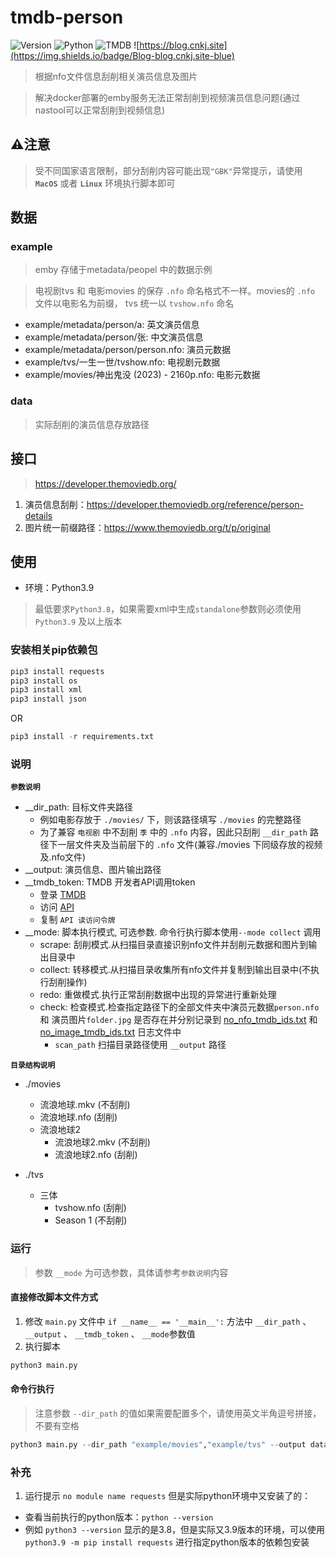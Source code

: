 # tmdb-person

![Version](https://img.shields.io/badge/version-1.0.2-blue)
![Python](https://img.shields.io/badge/Python-3.9-green)
![TMDB](https://img.shields.io/badge/TMDB-V3-orign)
![https://blog.cnkj.site](https://img.shields.io/badge/Blog-blog.cnkj.site-blue)

> 根据nfo文件信息刮削相关演员信息及图片

> 解决docker部署的emby服务无法正常刮削到视频演员信息问题(通过nastool可以正常刮削到视频信息)

## ⚠️注意
> 受不同国家语言限制，部分刮削内容可能出现`"GBK"`异常提示，请使用 **`MacOS`** 或者 **`Linux`** 环境执行脚本即可

## 数据
### example
> emby 存储于metadata/peopel 中的数据示例

> 电视剧tvs 和 电影movies 的保存 `.nfo` 命名格式不一样。movies的 `.nfo` 文件以电影名为前缀， tvs 统一以 `tvshow.nfo` 命名

* example/metadata/person/a: 英文演员信息
* example/metadata/person/张: 中文演员信息
* example/metadata/person/person.nfo: 演员元数据
* example/tvs/一生一世/tvshow.nfo: 电视剧元数据
* example/movies/神出鬼没 (2023) - 2160p.nfo: 电影元数据

### data
> 实际刮削的演员信息存放路径

## 接口
> https://developer.themoviedb.org/

1. 演员信息刮削：https://developer.themoviedb.org/reference/person-details
2. 图片统一前缀路径：https://www.themoviedb.org/t/p/original

## 使用
* 环境：Python3.9
> 最低要求`Python3.8`，如果需要xml中生成`standalone`参数则必须使用`Python3.9` 及以上版本

### 安装相关pip依赖包

```python
pip3 install requests
pip3 install os
pip3 install xml
pip3 install json
```
OR

```python
pip3 install -r requirements.txt
```

### 说明

**`参数说明`**
* __dir_path: 目标文件夹路径
  * 例如电影存放于 `./movies/` 下，则该路径填写 `./movies` 的完整路径
  * 为了兼容 `电视剧` 中不刮削 `季` 中的 `.nfo` 内容，因此只刮削 `__dir_path` 路径下一层文件夹及当前层下的 `.nfo` 文件(兼容./movies 下同级存放的视频及.nfo文件)
* __output: 演员信息、图片输出路径
* __tmdb_token: TMDB 开发者API调用token
  * 登录 [TMDB](https://www.themoviedb.org/login)
  * 访问 [API](https://www.themoviedb.org/settings/api)
  * 复制 `API 读访问令牌`
* __mode: 脚本执行模式, 可选参数. 命令行执行脚本使用```--mode collect``` 调用
  * scrape: 刮削模式.从扫描目录直接识别nfo文件并刮削元数据和图片到输出目录中
  * collect: 转移模式.从扫描目录收集所有nfo文件并复制到输出目录中(不执行刮削操作)
  * redo: 重做模式.执行正常刮削数据中出现的异常进行重新处理
  * check: 检查模式.检查指定路径下的全部文件夹中演员元数据`person.nfo` 和 演员图片`folder.jpg` 是否存在并分别记录到 [no_nfo_tmdb_ids.txt](no_nfo_tmdb_ids.txt) 和 [no_image_tmdb_ids.txt](no_image_tmdb_ids.txt) 日志文件中
    * `scan_path` 扫描目录路径使用 `__output` 路径

**`目录结构说明`**
- ./movies
  - 流浪地球.mkv (不刮削)
  - 流浪地球.nfo (刮削)
  - 流浪地球2
    - 流浪地球2.mkv (不刮削)
    - 流浪地球2.nfo (刮削)

- ./tvs
  - 三体
    - tvshow.nfo (刮削)
    - Season 1 (不刮削)

### 运行
> 参数 `__mode` 为可选参数，具体请参考`参数说明`内容

#### 直接修改脚本文件方式
1. 修改 `main.py` 文件中 `if __name__ == '__main__':` 方法中 `__dir_path` 、 `__output` 、 `__tmdb_token` 、 `__mode`参数值
2. 执行脚本
```python
python3 main.py
```

#### 命令行执行
> 注意参数 `--dir_path` 的值如果需要配置多个，请使用英文半角逗号拼接，不要有空格

```python
python3 main.py --dir_path "example/movies","example/tvs" --output data/metadata/person --tmdb_token tmdb_token --mode collect
```

### 补充
1. 运行提示 `no module name requests` 但是实际python环境中又安装了的：
* 查看当前执行的python版本：```python --version```
* 例如 ```python3 --version``` 显示的是3.8，但是实际又3.9版本的环境，可以使用 ```python3.9 -m pip install requests``` 进行指定python版本的依赖包安装
